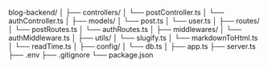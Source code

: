blog-backend/
│
├── controllers/
│   └── postController.ts
│   └── authController.ts
│
├── models/
│   └── post.ts
│   └── user.ts
│
├── routes/
│   └── postRoutes.ts
│   └── authRoutes.ts
│
├── middlewares/
│   └── authMiddleware.ts
│
├── utils/
│   └── slugify.ts
│   └── markdownToHtml.ts
│   └── readTime.ts
│
├── config/
│   └── db.ts
│
├── app.ts
├── server.ts
├── .env
├── .gitignore
└── package.json
